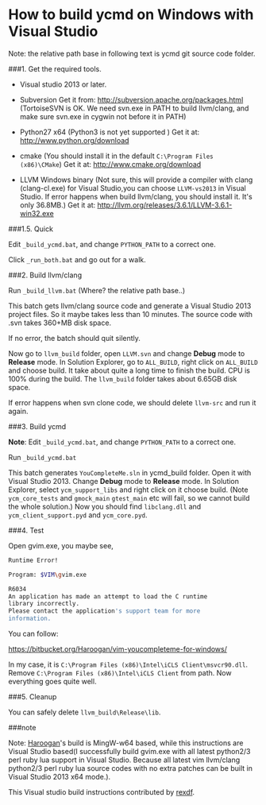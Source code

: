 # How to build ycmd on Windows with Visual Studio

Note: the relative path base in following text is ycmd git source code folder.


###1. Get the required tools.

- Visual studio 2013 or later.

- Subversion Get it from: http://subversion.apache.org/packages.html (TortoiseSVN is OK. We need svn.exe in PATH to build llvm/clang, and make sure svn.exe in cygwin not before it in PATH)

- Python27 x64 (Python3 is not yet supported ) Get it at:  http://www.python.org/download

- cmake (You should install it in the default `C:\Program Files (x86)\CMake`) Get it at: http://www.cmake.org/download

- LLVM Windows binary (Not sure, this will provide a compiler with clang (clang-cl.exe) for Visual Studio,you can choose `LLVM-vs2013` in Visual Studio. If error happens when build llvm/clang, you should install it. It's only 36.8MB.) Get it at: http://llvm.org/releases/3.6.1/LLVM-3.6.1-win32.exe 

###1.5. Quick

Edit `_build_ycmd.bat`, and change `PYTHON_PATH` to a correct one.

Click `_run_both.bat` and go out for a walk.

###2. Build llvm/clang

Run `_build_llvm.bat` (Where? the relative path base..)

This batch gets llvm/clang source code and generate a Visual Studio 2013 project files. So it maybe takes less than 10 minutes. The source code with .svn takes 360+MB disk space.

If no error, the batch should quit silently.

Now go to `llvm_build` folder, open `LLVM.svn` and change **Debug** mode to **Release** mode. In Solution Explorer, go to `ALL_BUILD`, right click on `ALL_BUILD` and choose build. It take about quite a long time to finish the build. CPU is 100% during the build. The `llvm_build` folder takes about 6.65GB disk space.

If error happens when svn clone code, we should delete `llvm-src` and run it again.

###3. Build ycmd

**Note**: Edit `_build_ycmd.bat`, and change `PYTHON_PATH` to a correct one.

Run `_build_ycmd.bat`

This batch generates `YouCompleteMe.sln` in ycmd_build folder. Open it with Visual Studio 2013. Change **Debug** mode to **Release** mode. In Solution Explorer, select `ycm_support_libs` and right click on it choose build. (Note `ycm_core_tests` and `gmock_main` `gtest_main` etc will fail, so we cannot build the whole solution.) Now you should find `libclang.dll` and `ycm_client_support.pyd` and `ycm_core.pyd`.

###4. Test

Open gvim.exe, you maybe see,
```bash
Runtime Error!

Program: $VIM\gvim.exe

R6034
An application has made an attempt to load the C runtime
library incorrectly.
Please contact the application's support team for more
information.
```
You can follow:

https://bitbucket.org/Haroogan/vim-youcompleteme-for-windows/

In my case, it is `C:\Program Files (x86)\Intel\iCLS Client\msvcr90.dll`. Remove `C:\Program Files (x86)\Intel\iCLS Client` from path. Now everything goes quite well.

###5. Cleanup

You can safely delete `llvm_build\Release\lib`.

###note

Note: [Haroogan](https://bitbucket.org/Haroogan)'s build is MingW-w64 based, while this instructions are Visual Studio based(I successfully build gvim.exe with all latest python2/3 perl ruby lua support in Visual Studio. Because all latest vim llvm/clang python2/3 perl ruby lua source codes with no extra patches can be built in Visual Studio 2013 x64 mode.).

This Visual studio build instructions contributed by [rexdf](http://github.com/rexdf).
